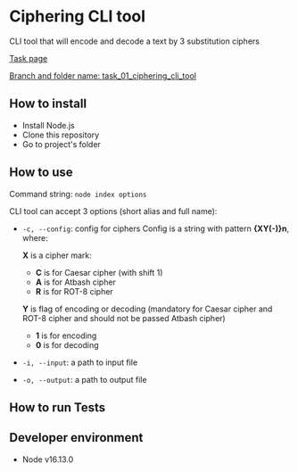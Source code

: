 # Ciphering CLI tool
CLI tool that will encode and decode a text by 3 substitution ciphers

[Task page](https://github.com/rolling-scopes-school/basic-nodejs-course/blob/master/descriptions/ciphering-cli-tool.md)

[Branch and folder name: task_01_ciphering_cli_tool](https://github.com/IgorBarbashov/nodejs-2021-q4/tree/task_01_ciphering_cli_tool/task_01_ciphering_cli_tool)

## How to install
- Install Node.js
- Clone this repository
- Go to project's folder

## How to use
Command string: `node index options`

CLI tool can accept 3 options (short alias and full name):

- `-c, --config`: config for ciphers Config is a string with pattern **{XY(-)}n**, where:

  **X** is a cipher mark:
  - **C** is for Caesar cipher (with shift 1)
  - **A** is for Atbash cipher
  - **R** is for ROT-8 cipher

  **Y** is flag of encoding or decoding (mandatory for Caesar cipher and ROT-8 cipher and should not be passed Atbash cipher)
  - **1** is for encoding
  - **0** is for decoding

- `-i, --input`: a path to input file
- `-o, --output`: a path to output file

## How to run Tests

## Developer environment

- Node v16.13.0